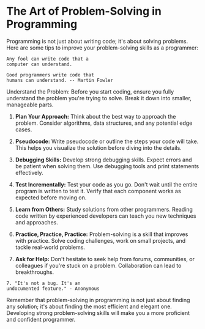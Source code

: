 # The Art of Problem-Solving in Programming

Programming is not just about writing code; it's about solving problems. Here are some tips to improve your
problem-solving skills as a programmer:

```
Any fool can write code that a 
computer can understand. 

Good programmers write code that 
humans can understand. -- Martin Fowler
```

Understand the Problem: Before you start coding, ensure you fully understand the problem you're trying to solve. Break
it down into smaller, manageable parts.

1. **Plan Your Approach:** Think about the best way to approach the problem. Consider algorithms, data structures, and
   any potential edge cases.

2. **Pseudocode:** Write pseudocode or outline the steps your code will take. This helps you visualize the solution
   before diving into the details.

3. **Debugging Skills:** Develop strong debugging skills. Expect errors and be patient when solving them. Use debugging
   tools and print statements effectively.

4. **Test Incrementally:** Test your code as you go. Don't wait until the entire program is written to test it. Verify
   that each component works as expected before moving on.

5. **Learn from Others:** Study solutions from other programmers. Reading code written by experienced developers can
   teach you new techniques and approaches.

6. **Practice, Practice, Practice:** Problem-solving is a skill that improves with practice. Solve coding challenges,
   work on small projects, and tackle real-world problems.

7. **Ask for Help:** Don't hesitate to seek help from forums, communities, or colleagues if you're stuck on a problem.
   Collaboration can lead to breakthroughs.

```
7. "It's not a bug. It's an 
undocumented feature." - Anonymous
```

Remember that problem-solving in programming is not just about finding any solution; it's about finding the most
efficient and elegant one. Developing strong problem-solving skills will make you a more proficient and confident
programmer.